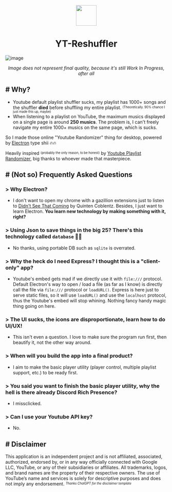 <p align="center">
<img src="https://github.com/user-attachments/assets/fc10922d-46e8-4b37-923c-b8894c249d90" width="64" height="64">
</p>
<h1 align="center">YT-Reshuffler</h1>

![image](https://github.com/user-attachments/assets/91fb7323-e844-49b9-848e-9d1f483dae80)
<p align=center> <i>Image does not represent final quality, because it's still Work In Progress, after all </i></p>

## # Why?
- Youtube default playlist shuffler sucks, my playlist has 1000+ songs and the shuffler **died** before shuffling my entire playlist. <sup><sub>(Theoretically. 90% chance I just made this up, maybe)</sub></sup>
- When listening to a playlist on YouTube, the maximum musics displayed on a single page is around **250 musics**. The problem is, I can't freely navigate my entire 1000+ musics on the same page, which is sucks.

So I made those online "Youtube Randomizer" thing for desktop, powered by [Electron](https://www.electronjs.org/) type shii 🔥🔥

Heavily inspired <sup><sub>(probably the only reason, to be honest)</sub></sup> by [Youtube Playlist Randomizer](https://youtube-playlist-randomizer.bitbucket.io/), big thanks to whoever made that masterpiece.

## # (Not so) Frequently Asked Questions
### > Why Electron?
- I don't want to open my chrome with a gazillion extensions just to listen to [Didn't See That Coming](https://music.youtube.com/watch?v=t7zWExFJL5I) by Quinten Coblentz.
Besides, I just want to learn Electron. **You learn new technology by making something with it, right?**

### > Using Json to save things in the big 25? There's this technology called `database` 🥀🥀
- No thanks, using portable DB such as `sqlite` is overrated.

### > Why the heck do I need Express? I thought this is a "client-only" app?
- Youtube's embed gets mad if we directly use it with `file:///` protocol.
Default Electron's way to open / load a file (as far as I know) is directly call the file via `file:///` protocol or `loadURL()`.
Express is here just to serve static files, so it will use `loadURL()` and use the `localhost` protocol, thus the Youtube's embed will stop whining. Nothing fancy handy magic thing going on here.

### > The UI sucks, the icons are disproportionate, learn how to do UI/UX!
- This isn't even a question. I love to make sure the program run first, then beautify it, not the other way around.

### > When will you build the app into a final product?
- I aim to make the basic player utility (player control, multiple playlist support, etc.) to be ready first.

### > You said you want to finish the basic player utility, why the hell is there already Discord Rich Presence?
- I missclicked.

### > Can I use your Youtube API key?
- No.

## # Disclaimer
This application is an independent project and is not affiliated, associated, authorized, endorsed by, or in any way officially connected with Google LLC, YouTube, or any of their subsidiaries or affiliates. All trademarks, logos, and brand names are the property of their respective owners. The use of YouTube’s name and services is solely for descriptive purposes and does not imply any endorsement.
<sup><sub>*Thanks ChatGPT for the disclaimer template*</sub></sup>
